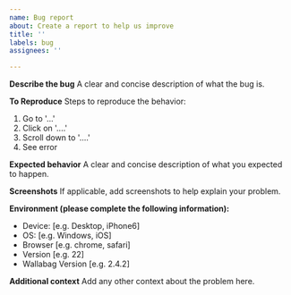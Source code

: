 ```yaml
---
name: Bug report
about: Create a report to help us improve
title: ''
labels: bug
assignees: ''

---
```


**Describe the bug**
A clear and concise description of what the bug is.

**To Reproduce**
Steps to reproduce the behavior:
1. Go to '...'
2. Click on '....'
3. Scroll down to '....'
4. See error

**Expected behavior**
A clear and concise description of what you expected to happen.

**Screenshots**
If applicable, add screenshots to help explain your problem.

**Environment (please complete the following information):**
 - Device: [e.g. Desktop, iPhone6]
 - OS: [e.g. Windows, iOS]
 - Browser [e.g. chrome, safari]
 - Version [e.g. 22]
 - Wallabag Version [e.g. 2.4.2]

**Additional context**
Add any other context about the problem here.
